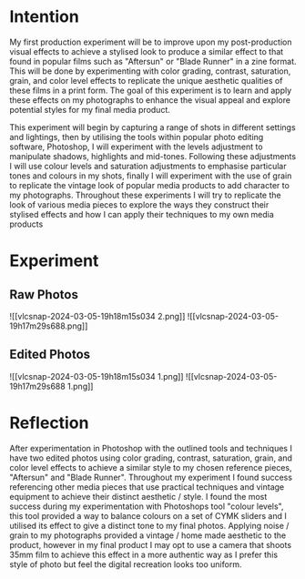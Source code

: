 # Intention
My first production experiment will be to improve upon my post-production visual effects to achieve a stylised look to produce a similar effect to that found in popular films such as "Aftersun" or "Blade Runner" in a zine format. This will be done by experimenting with color grading, contrast, saturation, grain, and color level effects to replicate the unique aesthetic qualities of these films in a print form. The goal of this experiment is to learn and apply these effects on my photographs to enhance the visual appeal and explore potential styles for my final media product.

This experiment will begin by capturing a range of shots in different settings and lightings, then by utilising the tools within popular photo editing software, Photoshop, I will experiment with the levels adjustment to manipulate shadows, highlights and mid-tones. Following these adjustments I will use colour levels and saturation adjustments to emphasise particular tones and colours in my shots, finally I will experiment with the use of grain to replicate the vintage look of popular media products to add character to my photographs. Throughout these experiments I will try to replicate the look of various media pieces to explore the ways they construct their stylised effects and how I can apply their techniques to my own media products
# Experiment
## Raw Photos
![[vlcsnap-2024-03-05-19h18m15s034 2.png]]
![[vlcsnap-2024-03-05-19h17m29s688.png]]
## Edited Photos
![[vlcsnap-2024-03-05-19h18m15s034 1.png]]
![[vlcsnap-2024-03-05-19h17m29s688 1.png]]
# Reflection
After experimentation in Photoshop with the outlined tools and techniques I have two edited photos using color grading, contrast, saturation, grain, and color level effects to achieve a similar style to my chosen reference pieces, "Aftersun" and "Blade Runner". Throughout my experiment I found success referencing other media pieces that use practical techniques and vintage equipment to achieve their distinct aesthetic / style. I found the most success during my experimentation with Photoshops tool "colour levels", this tool provided a way to balance colours on a set of CYMK sliders and I utilised its effect to give a distinct tone to my final photos. Applying noise / grain to my photographs provided a vintage / home made aesthetic to the product, however in my final product I may opt to use a camera that shoots 35mm film to achieve this effect in a more authentic way as I prefer this style of photo but feel the digital recreation looks too uniform.